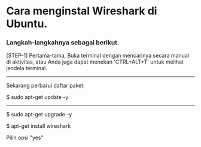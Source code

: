 # Cara menginstal Wireshark di Ubuntu.
### Langkah-langkahnya sebagai berikut.

<p>[STEP-1] Pertama-tama, Buka terminal dengan mencarinya secara manual di aktivitas, atau Anda juga dapat menekan 'CTRL+ALT+T' untuk melihat jendela terminal.</p><hr>
<p>Sekarang perbarui daftar paket.</p>
<p>$ sudo apt-get update -y</p><hr>
<p>$ sudo apt-get upgrade -y</p>
<p>$ apt-get install wireshark</p>
<p>Pilih opsi "yes"</p>
